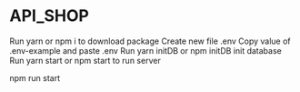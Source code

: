 # API_SHOP
Run yarn or npm i to download package
Create new file .env
Copy value of .env-example and paste .env
Run yarn initDB or npm initDB init database
Run yarn start or npm start to run server

npm run start